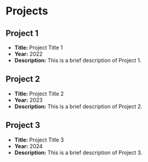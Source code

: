 # Projects

## Project 1

- **Title:** Project Title 1
- **Year:** 2022
- **Description:** This is a brief description of Project 1.

## Project 2

- **Title:** Project Title 2
- **Year:** 2023
- **Description:** This is a brief description of Project 2.

## Project 3

- **Title:** Project Title 3
- **Year:** 2024
- **Description:** This is a brief description of Project 3.

<!-- Add more projects as needed -->
